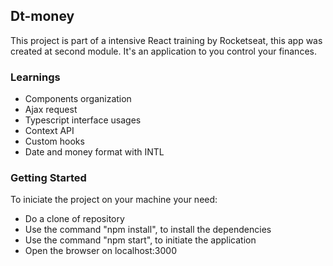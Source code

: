 ## Dt-money

This project is part of a intensive React training by Rocketseat, this app was created at second module.
It's an application to you control your finances.

### Learnings
 - Components organization
 - Ajax request
 - Typescript interface usages
 - Context API
 - Custom hooks
 - Date and money format with INTL

### Getting Started
To iniciate the project on your machine your need: 
- Do a clone of repository
- Use the command "npm install", to install the dependencies
- Use the command "npm start", to initiate the application
- Open the browser on localhost:3000
